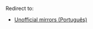 Redirect to:

*   [Unofficial mirrors (Português)](/index.php/Unofficial_mirrors_(Portugu%C3%AAs) "Unofficial mirrors (Português)")